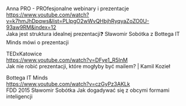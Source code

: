 Anna PRO - PROfesjonalne webinary i prezentacje    
https://www.youtube.com/watch?v=k7hmJhDpqws&list=PLlpgO2wWvQHbjhRyqyaZoZO0U-93aw9RM&index=12    
Jaka jest struktura idealnej prezentacji❓ Sławomir Sobótka z Bottega IT Minds mówi o prezentacji    


TEDxKatowice    
https://www.youtube.com/watch?v=DFye1_R5InM    
Jak nie robić prezentacji, które mogłyby być mailem? | Kamil Kozieł    

Bottega IT Minds    
https://www.youtube.com/watch?v=czGyPz3AKLk    
FDD 2015 Sławomir Sobótka Jak dogadywać się z obcymi formami inteligencji    
